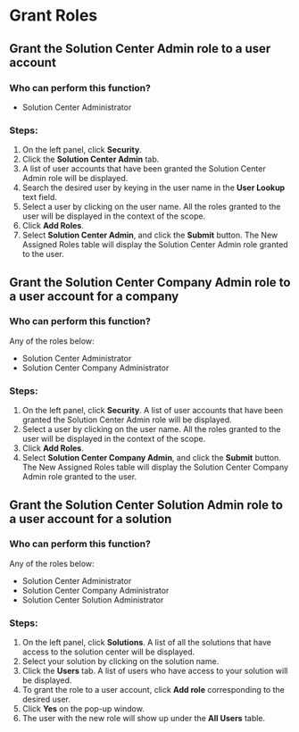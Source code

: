 # Grant Roles

## Grant the Solution Center Admin role to a user account
### Who can perform this function?
* Solution Center Administrator

### Steps:
1. On the left panel, click **Security**.
2. Click the **Solution Center Admin** tab.
3. A list of user accounts that have been granted the Solution Center Admin role will be displayed.
4. Search the desired user by keying in the user name in the **User Lookup** text field.
5. Select a user by clicking on the user name. All the roles granted to the user will be displayed in the context of the scope.
4. Click **Add Roles**.
5. Select **Solution Center Admin**, and click the **Submit** button. The New Assigned Roles table will display the Solution Center Admin role granted to the user.

## Grant the Solution Center Company Admin role to a user account for a company
### Who can perform this function?
Any of the roles below:
* Solution Center Administrator
* Solution Center Company Administrator

### Steps:
1. On the left panel, click **Security**. A list of user accounts that have been granted the Solution Center Admin role will be displayed.
2. Select a user by clicking on the user name. All the roles granted to the user will be displayed in the context of the scope.
3. Click **Add Roles**.
4. Select **Solution Center Company Admin**, and click the **Submit** button. The New Assigned Roles table will display the Solution Center Company Admin role granted to the user.

## Grant the Solution Center Solution Admin role to a user account for a solution
### Who can perform this function?
Any of the roles below:
* Solution Center Administrator
* Solution Center Company Administrator
* Solution Center Solution Administrator

### Steps:
1. On the left panel, click **Solutions**. A list of all the solutions that have access to the solution center will be displayed.
2. Select your solution by clicking on the solution name.
3. Click the **Users** tab. A list of users who have access to your solution will be displayed.
4. To grant the role to a user account, click **Add role** corresponding to the desired user.
5. Click **Yes** on the pop-up window.
6. The user with the new role will show up under the **All Users** table.
